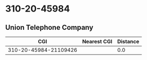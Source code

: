 # 310-20-45984
## Union Telephone Company


| CGI | Nearest CGI | Distance |
|-----|-------------|----------|
| 310-20-45984-21109426 |  | 0.0 |
